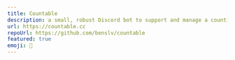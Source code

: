 ```yaml
---
title: Countable
description: a small, robust Discord bot to support and manage a counting channel in your server
url: https://countable.cc
repoUrl: https://github.com/benslv/countable
featured: true
emoji: 🤖
---
```

